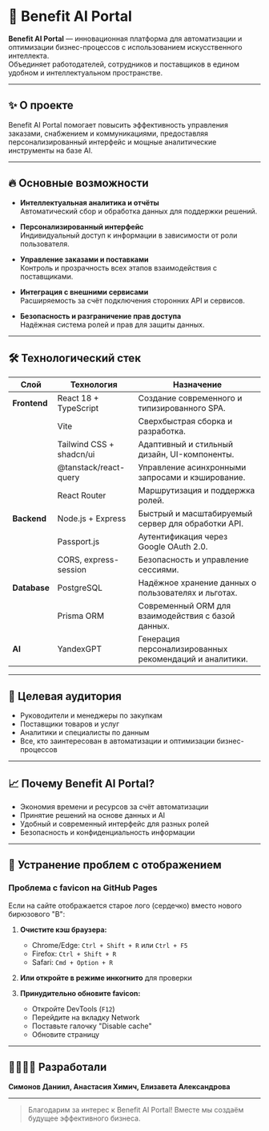 # 🚀 Benefit AI Portal

**Benefit AI Portal** — инновационная платформа для автоматизации и оптимизации бизнес-процессов с использованием искусственного интеллекта.  
Объединяет работодателей, сотрудников и поставщиков в едином удобном и интеллектуальном пространстве.

---

## ✨ О проекте

Benefit AI Portal помогает повысить эффективность управления заказами, снабжением и коммуникациями, предоставляя персонализированный интерфейс и мощные аналитические инструменты на базе AI.

---

## 🔥 Основные возможности

- **Интеллектуальная аналитика и отчёты**  
  Автоматический сбор и обработка данных для поддержки решений.

- **Персонализированный интерфейс**  
  Индивидуальный доступ к информации в зависимости от роли пользователя.

- **Управление заказами и поставками**  
  Контроль и прозрачность всех этапов взаимодействия с поставщиками.

- **Интеграция с внешними сервисами**  
  Расширяемость за счёт подключения сторонних API и сервисов.

- **Безопасность и разграничение прав доступа**  
  Надёжная система ролей и прав для защиты данных.

---

## 🛠️ Технологический стек

| Слой        | Технология                  | Назначение                                               |
|-------------|-----------------------------|----------------------------------------------------------|
| **Frontend**| React 18 + TypeScript       | Создание современного и типизированного SPA.             |
|             | Vite                        | Сверхбыстрая сборка и разработка.                        |
|             | Tailwind CSS + shadcn/ui    | Адаптивный и стильный дизайн, UI-компоненты.             |
|             | @tanstack/react-query       | Управление асинхронными запросами и кэширование.         |
|             | React Router                | Маршрутизация и поддержка ролей.                         |
| **Backend** | Node.js + Express           | Быстрый и масштабируемый сервер для обработки API.        |
|             | Passport.js                 | Аутентификация через Google OAuth 2.0.                   |
|             | CORS, express-session       | Безопасность и управление сессиями.                      |
| **Database**| PostgreSQL                  | Надёжное хранение данных о пользователях и льготах.      |
|             | Prisma ORM                  | Современный ORM для взаимодействия с базой данных.       |
| **AI**      | YandexGPT                   | Генерация персонализированных рекомендаций и аналитики.  |
---

## 🎯 Целевая аудитория

- Руководители и менеджеры по закупкам  
- Поставщики товаров и услуг  
- Аналитики и специалисты по данным  
- Все, кто заинтересован в автоматизации и оптимизации бизнес-процессов

---

## 📈 Почему Benefit AI Portal?

- Экономия времени и ресурсов за счёт автоматизации  
- Принятие решений на основе данных и AI  
- Удобный и современный интерфейс для разных ролей  
- Безопасность и конфиденциальность информации

---

## 🔧 Устранение проблем с отображением

### Проблема с favicon на GitHub Pages

Если на сайте отображается старое лого (сердечко) вместо нового бирюзового "B":

1. **Очистите кэш браузера:**
   - Chrome/Edge: `Ctrl + Shift + R` или `Ctrl + F5`
   - Firefox: `Ctrl + Shift + R`
   - Safari: `Cmd + Option + R`

2. **Или откройте в режиме инкогнито** для проверки

3. **Принудительно обновите favicon:**
   - Откройте DevTools (`F12`)
   - Перейдите на вкладку Network
   - Поставьте галочку "Disable cache"
   - Обновите страницу

---

## 👩‍💻👨‍💻 Разработали

**Симонов Даниил, Анастасия Химич, Елизавета Александрова**

---

> Благодарим за интерес к Benefit AI Portal! Вместе мы создаём будущее эффективного бизнеса.
